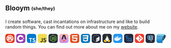 ## Blooym <sub><sup>(she/they)</sup></sub>

I create software, cast incantations on infrastructure and like to build random things. You can find out more about me on my [website](https://blooym.dev).

<p align="center">
  <!-- Gen from https://skillicons.dev/icons?i=rust,cs,typescript,javascript,nodejs,astro,html,css,bash,linux,docker,githubactions,git,postgres,sqlite" -->
  <img src="/images/icons-tools.svg" />
</div>
